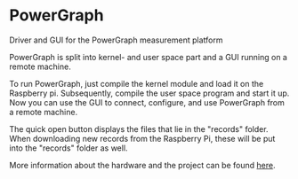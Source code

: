 # PowerGraph
Driver and GUI for the PowerGraph measurement platform

PowerGraph is split into kernel- and user space part and a GUI running on a remote machine.

To run PowerGraph, just compile the kernel module and load it on the Raspberry pi.
Subsequently, compile the user space program and start it up. Now you can use the GUI to connect, configure, and use PowerGraph from a remote machine.

The quick open button displays the files that lie in the "records" folder. When downloading new records from the Raspberry Pi, these will be put into the "records" folder as well.

More information about the hardware and the project can be found [here](https://www.comsys.rwth-aachen.de/short/powergraph).
